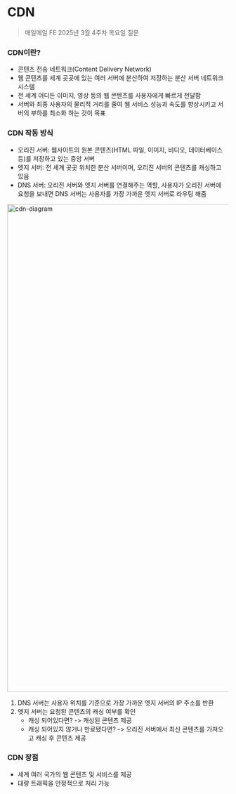 # CDN

> 매일메일 FE 2025년 3월 4주차 목요일 질문

### CDN이란?
- 콘텐츠 전송 네트워크(Content Delivery Network)
- 웹 콘텐츠를 세계 곳곳에 있는 여러 서버에 분산하여 저장하는 분산 서버 네트워크 시스템
- 전 세계 어디든 이미지, 영상 등의 웹 콘텐츠를 사용자에게 빠르게 전달함
- 서버와 최종 사용자의 물리적 거리를 줄여 웹 서비스 성능과 속도를 향상시키고 서버의 부하를 최소화 하는 것이 목표

### CDN 작동 방식
- 오리진 서버: 웹사이트의 원본 콘텐츠(HTML 파일, 이미지, 비디오, 데이터베이스 등)를 저장하고 있는 중앙 서버
- 엣지 서버: 전 세계 곳곳 위치한 분산 서버이며, 오리진 서버의 콘텐츠를 캐싱하고 있음
- DNS 서버: 오리진 서버와 엣지 서버를 연결해주는 역할, 사용자가 오리진 서버에 요청을 보내면 DNS 서버는 사용자를 가장 가까운 엣지 서버로 라우팅 해줌

<img width="1111" alt="cdn-diagram" src="https://github.com/user-attachments/assets/4737552a-e453-4278-b653-da6b34e2e080" />

1. DNS 서버는 사용자 위치를 기준으로 가장 가까운 엣지 서버의 IP 주소를 반환
2. 엣지 서버는 요청된 콘텐츠의 캐싱 여부를 확인
    - 캐싱 되어있다면? -> 캐싱된 콘텐츠 제공
    - 캐싱 되어있지 않거나 만료됐다면? -> 오리진 서버에서 최신 콘텐츠를 가져오고 캐싱 후 콘텐츠 제공

### CDN 장점
- 세계 여러 국가의 웹 콘텐츠 및 서비스를 제공
- 대량 트래픽을 안정적으로 처리 가능
